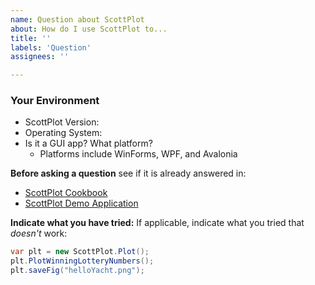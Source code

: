 ```yaml
---
name: Question about ScottPlot
about: How do I use ScottPlot to...
title: ''
labels: 'Question'
assignees: ''

---
```

### Your Environment
- ScottPlot Version:
- Operating System:
- Is it a GUI app? What platform?
    - Platforms include WinForms, WPF, and Avalonia

**Before asking a question** see if it is already answered in:
* [ScottPlot Cookbook](http://swharden.com/scottplot/cookbook)
* [ScottPlot Demo Application](http://swharden.com/scottplot/demo)

**Indicate what you have tried:**
If applicable, indicate what you tried that _doesn't_ work:

```cs
var plt = new ScottPlot.Plot();
plt.PlotWinningLotteryNumbers();
plt.saveFig("helloYacht.png");
```
